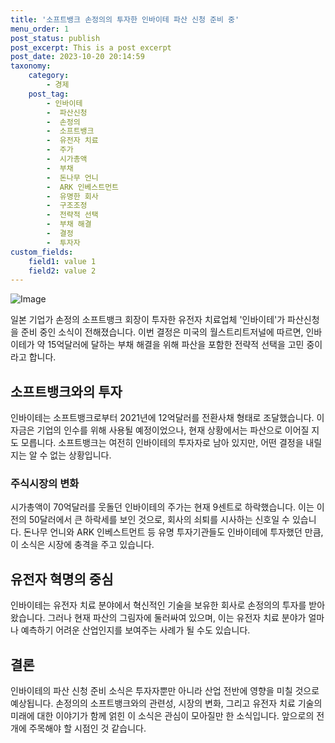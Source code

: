```yaml
---
title: '소프트뱅크 손정의의 투자한 인바이테 파산 신청 준비 중'
menu_order: 1
post_status: publish
post_excerpt: This is a post excerpt
post_date: 2023-10-20 20:14:59
taxonomy:
    category:
        - 경제
    post_tag:
        - 인바이테
        -  파산신청
        -  손정의
        -  소프트뱅크
        -  유전자 치료
        -  주가
        -  시가총액
        -  부채
        -  돈나무 언니
        -  ARK 인베스트먼트
        -  유명한 회사
        -  구조조정
        -  전략적 선택
        -  부채 해결
        -  결정
        -  투자자
custom_fields:
    field1: value 1
    field2: value 2
---
```


![Image](https://imgnews.pstatic.net/image/009/2024/02/06/0005255495_001_20240206171301015.jpg?type=w647)


일본 기업가 손정의 소프트뱅크 회장이 투자한 유전자 치료업체 '인바이테'가 파산신청을 준비 중인 소식이 전해졌습니다. 이번 결정은 미국의 월스트리트저널에 따르면, 인바이테가 약 15억달러에 달하는 부채 해결을 위해 파산을 포함한 전략적 선택을 고민 중이라고 합니다.

## 소프트뱅크와의 투자
인바이테는 소프트뱅크로부터 2021년에 12억달러를 전환사채 형태로 조달했습니다. 이 자금은 기업의 인수를 위해 사용될 예정이었으나, 현재 상황에서는 파산으로 이어질 지도 모릅니다. 소프트뱅크는 여전히 인바이테의 투자자로 남아 있지만, 어떤 결정을 내릴지는 알 수 없는 상황입니다.

### 주식시장의 변화
시가총액이 70억달러를 웃돌던 인바이테의 주가는 현재 9센트로 하락했습니다. 이는 이전의 50달러에서 큰 하락세를 보인 것으로, 회사의 쇠퇴를 시사하는 신호일 수 있습니다. 돈나무 언니와 ARK 인베스트먼트 등 유명 투자기관들도 인바이테에 투자했던 만큼, 이 소식은 시장에 충격을 주고 있습니다.

## 유전자 혁명의 중심
인바이테는 유전자 치료 분야에서 혁신적인 기술을 보유한 회사로 손정의의 투자를 받아왔습니다. 그러나 현재 파산의 그림자에 둘러싸여 있으며, 이는 유전자 치료 분야가 얼마나 예측하기 어려운 산업인지를 보여주는 사례가 될 수도 있습니다.

## 결론
인바이테의 파산 신청 준비 소식은 투자자뿐만 아니라 산업 전반에 영향을 미칠 것으로 예상됩니다. 손정의의 소프트뱅크와의 관련성, 시장의 변화, 그리고 유전자 치료 기술의 미래에 대한 이야기가 함께 얽힌 이 소식은 관심이 모아질만 한 소식입니다. 앞으로의 전개에 주목해야 할 시점인 것 같습니다.
